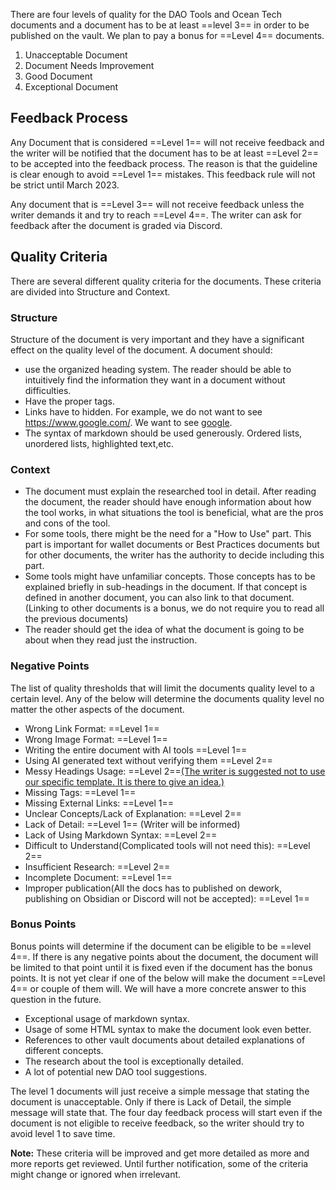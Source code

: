 There are four levels of quality for the DAO Tools and Ocean Tech documents and a document has to be at least ==level 3== in order to be published on the vault. We plan to pay a bonus for ==Level 4== documents.

1. Unacceptable Document
2. Document Needs Improvement
3. Good Document
4. Exceptional Document

## Feedback Process

Any Document that is considered ==Level 1== will not receive feedback and the writer will be notified that the document has to be at least ==Level 2== to be accepted into the feedback process. The reason is that the guideline is clear enough to avoid ==Level 1== mistakes. This feedback rule will not be strict until March 2023.

Any document that is ==Level 3== will not receive feedback unless the writer demands it and try to reach ==Level 4==. The writer can ask for feedback after the document is graded via Discord.

## Quality Criteria

There are several different quality criteria for the documents. These criteria are divided into Structure and Context.

### Structure

Structure of the document is very important and they have a significant effect on the quality level of the document. A document should:

- use the organized heading system. The reader should be able to intuitively find the information they want in a document without difficulties.
- Have the proper tags.
- Links have to hidden. For example, we do not want to see https://www.google.com/. We want to see [google](https://www.google.com/).
- The syntax of markdown should be used generously. Ordered lists, unordered lists, highlighted text,etc. 

### Context

- The document must explain the researched tool in detail. After reading the document, the reader should have enough information about how the tool works, in what situations the tool is beneficial, what are the pros and cons of the tool.
- For some tools, there might be the need for a "How to Use" part. This part is important for wallet documents or Best Practices documents but for other documents, the writer has the authority to decide including this part.
- Some tools might have unfamiliar concepts. Those concepts has to be explained briefly in sub-headings in the document. If that concept is defined in another document, you can also link to that document.(Linking to other documents is a bonus, we do not require you to read all the previous documents)
- The reader should get the idea of what the document is going to be about when they read just the instruction.

### Negative Points

The list of quality thresholds that will limit the documents quality level to a certain level. Any of the below will determine the documents quality level no matter the other aspects of the document.

- Wrong Link Format: ==Level 1==
- Wrong Image Format: ==Level 1==
- Writing the entire document with AI tools ==Level 1==
- Using AI generated text without verifying them ==Level 2==
- Messy Headings Usage: ==Level 2==<u>(The writer is suggested not to use our specific template. It is there to give an idea.)</u>
- Missing Tags: ==Level 1==
- Missing External Links: ==Level 1==
- Unclear Concepts/Lack of Explanation: ==Level 2==
- Lack of Detail: ==Level 1== (Writer will be informed)
- Lack of Using Markdown Syntax: ==Level 2==
- Difficult to Understand(Complicated tools will not need this): ==Level 2==
- Insufficient Research: ==Level 2==
- Incomplete Document: ==Level 1==
- Improper publication(All the docs has to published on dework, publishing on Obsidian or Discord will not be accepted): ==Level 1==

### Bonus Points
Bonus points will determine if the document can be eligible to be ==level 4==. If there is any negative points about the document, the document will be limited to that point until it is fixed even if the document has the bonus points. It is not yet clear if one of the below will make the document ==Level 4== or couple of them will. We will have a more concrete answer to this question in the future.

- Exceptional usage of markdown syntax.
- Usage of some HTML syntax to make the document look even better.
- References to other vault documents about detailed explanations of different concepts.
- The research about the tool is exceptionally detailed.
- A lot of potential new DAO tool suggestions.

The level 1 documents will just receive a simple message that stating the document is unacceptable. Only if there is Lack of Detail, the simple message will state that.
The four day feedback process will start even if the document is not eligible to receive feedback, so the writer should try to avoid level 1 to save time.

**Note:** These criteria will be improved and get more detailed as more and more reports get reviewed. Until further notification, some of the criteria might change or ignored when irrelevant.